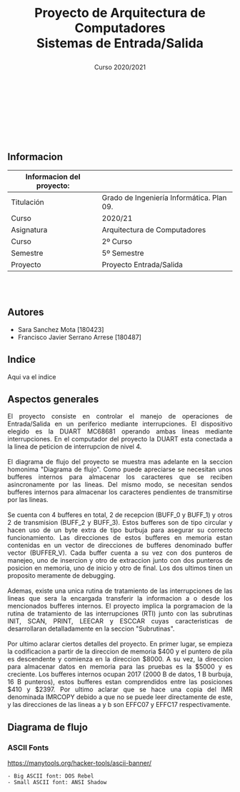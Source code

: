 </br></br></br></br></br></br></br></br>

# <p style="text-align: center;">Proyecto de Arquitectura de Computadores</br>Sistemas de Entrada/Salida</p>

<p style="text-align: center;">Curso 2020/2021</p>

</br></br></br></br></br></br></br></br>

## Informacion

| Informacion del proyecto: |  |   
| ----------- | --------
| Titulación  | Grado de Ingeniería Informática. Plan 09.
| Curso         | 2020/21
| Asignatura     | Arquitectura de Computadores
| Curso		 | 2º Curso
| Semestre    | 5º Semestre
| Proyecto    | Proyecto Entrada/Salida
<br><br>

## Autores
- Sara Sanchez Mota [180423]
- Francisco Javier Serrano Arrese [180487]



## Indice
Aqui va el indice


## Aspectos generales

<div style="text-align: justify">El proyecto consiste en controlar el manejo de operaciones de Entrada/Salida en un periferico mediante interrupciones. El dispositivo elegido es la DUART MC68681 operando ambas lineas mediante interrupciones. En el computador del proyecto la DUART esta conectada a la linea de peticion de interrupcion de nivel 4.</div>
</br>
<div style="text-align: justify">El diagrama de flujo del proyecto se muestra mas adelante en la seccion homonima "Diagrama de flujo". Como puede apreciarse se necesitan unos bufferes internos para almacenar los caracteres que se reciben asincronamente por las lineas. Del mismo modo, se necesitan sendos bufferes internos para almacenar los caracteres pendientes de transmitirse por las lineas.</div>
</br>
<div style="text-align: justify">Se cuenta con 4 bufferes en total, 2 de recepcion (BUFF_0 y BUFF_1) y otros 2 de transmision (BUFF_2 y BUFF_3). Estos bufferes son de tipo circular y hacen uso de un byte extra de tipo burbuja para asegurar su correcto funcionamiento. Las direcciones de estos bufferes en memoria estan contenidas en un vector de direcciones de bufferes denominado buffer vector (BUFFER_V). Cada buffer cuenta a su vez con dos punteros de manejeo, uno de insercion y otro de extraccion junto con dos punteros de posicion en memoria, uno de inicio y otro de final. Los dos ultimos tinen un proposito meramente de debugging.</div>
</br>
<div style="text-align: justify">Ademas, existe una unica rutina de tratamiento de las interrupciones de las lineas que sera la encargada transferir la informacion a o desde los mencionados bufferes internos. El proyecto implica la porgramacion de la rutina de tratamiento de las interrupciones (RTI) junto con las subrutinas INIT, SCAN, PRINT, LEECAR y ESCCAR cuyas caracteristicas de desarrollaran detalladamente en la seccion "Subrutinas".</div>
</br>
<div style="text-align: justify">Por ultimo aclarar ciertos detalles del proyecto. En primer lugar, se empieza la codificacion a partir de la direccion de memoria $400 y el puntero de pila es descendente y comienza en la direccion $8000. A su vez, la direccion para almacenar datos en memoria para las pruebas es la $5000 y es creciente. Los bufferes internos ocupan 2017 (2000 B de datos, 1 B burbuja, 16 B punteros), estos bufferes estan comprendidos entre las posiciones $410 y $2397. Por ultimo aclarar que se hace una copia del IMR denominada IMRCOPY debido a que no se puede leer directamente de este, y las direcciones de las lineas a y b son EFFC07 y EFFC17 respectivamente.</div>


## Diagrama de flujo








### ASCII Fonts

https://manytools.org/hacker-tools/ascii-banner/

    - Big ASCII font: DOS Rebel
    - Small ASCII font: ANSI Shadow
